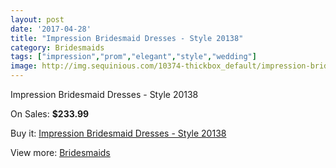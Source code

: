```yaml
---
layout: post
date: '2017-04-28'
title: "Impression Bridesmaid Dresses - Style 20138"
category: Bridesmaids
tags: ["impression","prom","elegant","style","wedding"]
image: http://img.sequinious.com/10374-thickbox_default/impression-bridesmaid-dresses-style-20138.jpg
---
```

Impression Bridesmaid Dresses - Style 20138

On Sales: **$233.99**
<a href="https://www.sequinious.com/bridesmaids/4655-impression-bridesmaid-dresses-style-20138.html"><amp-img layout="responsive" width="600" height="600" src="//img.sequinious.com/10374-thickbox_default/impression-bridesmaid-dresses-style-20138.jpg" alt="Impression Bridesmaid Dresses - Style 20138 0" /></a>
<a href="https://www.sequinious.com/bridesmaids/4655-impression-bridesmaid-dresses-style-20138.html"><amp-img layout="responsive" width="600" height="600" src="//img.sequinious.com/10375-thickbox_default/impression-bridesmaid-dresses-style-20138.jpg" alt="Impression Bridesmaid Dresses - Style 20138 1" /></a>

Buy it: [Impression Bridesmaid Dresses - Style 20138](https://www.sequinious.com/bridesmaids/4655-impression-bridesmaid-dresses-style-20138.html "Impression Bridesmaid Dresses - Style 20138")

View more: [Bridesmaids](https://www.sequinious.com/3-bridesmaids "Bridesmaids")